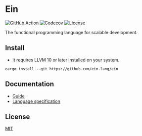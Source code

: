 # Ein

[![GitHub Action](https://img.shields.io/github/workflow/status/ein-lang/ein/test?style=flat-square)](https://github.com/ein-lang/ein/actions)
[![Codecov](https://img.shields.io/codecov/c/github/ein-lang/ein.svg?style=flat-square)](https://codecov.io/gh/ein-lang/ein)
[![License](https://img.shields.io/github/license/ein-lang/ein.svg?style=flat-square)](LICENSE)

The functional programming language for scalable development.

## Install

- It requires LLVM 10 or later installed on your system.

```
cargo install --git https://github.com/ein-lang/ein
```

## Documentation

- [Guide](doc/guides.md)
- [Language specification](doc/language_specification.md)

## License

[MIT](LICENSE)
